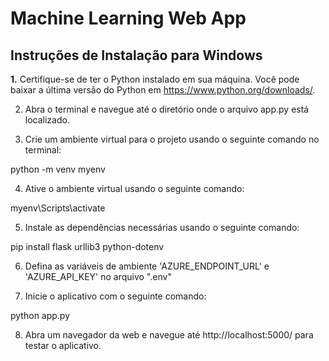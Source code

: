 # Machine Learning Web App

## Instruções de Instalação para Windows

<b>1.</b> Certifique-se de ter o Python instalado em sua máquina. Você pode baixar a última versão do Python em https://www.python.org/downloads/.

2. Abra o terminal e navegue até o diretório onde o arquivo app.py está localizado.

3. Crie um ambiente virtual para o projeto usando o seguinte comando no terminal:

  python -m venv myenv

4. Ative o ambiente virtual usando o seguinte comando:

  myenv\Scripts\activate

5. Instale as dependências necessárias usando o seguinte comando:

  pip install flask urllib3 python-dotenv

6. Defina as variáveis de ambiente 'AZURE_ENDPOINT_URL' e 'AZURE_API_KEY' no arquivo ".env"

7. Inicie o aplicativo com o seguinte comando:

  python app.py

8. Abra um navegador da web e navegue até http://localhost:5000/ para testar o aplicativo.
